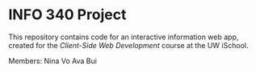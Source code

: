 # INFO 340 Project

This repository contains code for an interactive information web app, created for the _Client-Side Web Development_ course at the UW iSchool.

Members:
Nina Vo
Ava Bui